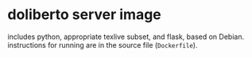 # doliberto server image

includes python, appropriate texlive subset, and flask, based on
Debian. instructions for running are in the source file (`Dockerfile`).
